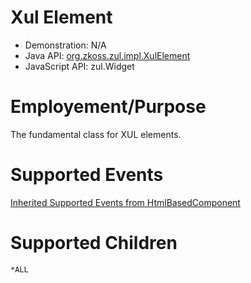 

# Xul Element

- Demonstration: N/A
- Java API: [org.zkoss.zul.impl.XulElement](https://www.zkoss.org/javadoc/latest/zk/org/zkoss/zul/impl/XulElement.html)
- JavaScript API: <javadoc directory="jsdoc">zul.Widget</javadoc>

# Employement/Purpose

The fundamental class for XUL elements.

# Supported Events

[ Inherited Supported Events from HtmlBasedComponent]({{site.baseurl}}/zk_component_ref/base_components/htmlbasedcomponent#Supported_Events)

# Supported Children

`*ALL`


